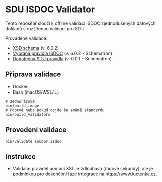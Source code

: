 # SDU ISDOC Validator

Tento repositář slouží k offline validaci ISDOC zjednodušených datových dokladů s rozšířenou validací pro SDU.

Prováděné validace:
- [XSD schéma](https://isdoc.cz/6.0.2/xsd/isdoc-invoice-6.0.2.xsd) (v. 6.0.2)
- [Vybraná pravidla ISDOC](https://isdoc.cz/6.0.2/sch/isdoc-6.0.2.sch) (v. 6.0.2 - Schematron)
- [Dodatečná SDU pravidla](https://github.com/isducz/sdu-isdoc-validator/blob/main/sch/isdoc-sdu-0.0.1.sch) (v. 0.0.1 - Schematron)

## Příprava validace
- Docker
- Bash (macOS/WSL/...)

```
# Jednorázově
bin/build_image
# Poprvé nebo pokud dojde ke změně standardu
bin/build_validators
```

## Provedení validace
```
bin/validate soubor.isdoc
```

## Instrukce

- Validace pravidel pomocí XSL je zdlouhavá (řádově sekundy), ale je podmínkou pro dokončení fáze integrace na https://www.iuctenka.cz.
